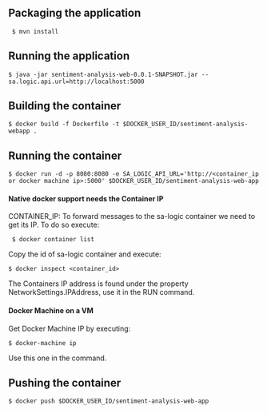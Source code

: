 ## Packaging the application
` $ mvn install`

## Running the application
` $ java -jar sentiment-analysis-web-0.0.1-SNAPSHOT.jar --sa.logic.api.url=http://localhost:5000 ` 

## Building the container
` $ docker build -f Dockerfile -t $DOCKER_USER_ID/sentiment-analysis-webapp . `

## Running the container
``` 
$ docker run -d -p 8080:8080 -e SA_LOGIC_API_URL='http://<container_ip or docker machine ip>:5000' $DOCKER_USER_ID/sentiment-analysis-web-app  
```

#### Native docker support needs the Container IP
CONTAINER_IP: To forward messages to the sa-logic container we need to get  its IP. To do so execute:

` $ docker container list`

Copy the id of sa-logic container and execute:

` $ docker inspect <container_id> `

The Containers IP address is found under the property NetworkSettings.IPAddress, use it in the RUN command.

#### Docker Machine on a VM 
Get Docker Machine IP by executing:

` $ docker-machine ip `

Use this one in the command.


## Pushing the container
` $ docker push $DOCKER_USER_ID/sentiment-analysis-web-app `


